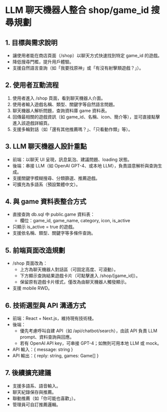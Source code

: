 # LLM 聊天機器人整合 shop/game_id 搜尋規劃

## 1. 目標與需求說明
- 讓使用者能在商店頁面（/shop）以聊天方式快速找到特定 game_id 的遊戲。
- 降低搜尋門檻，提升用戶體驗。
- 支援自然語言查詢（如「我要找原神」或「有沒有射擊類遊戲？」）。

## 2. 使用者互動流程
1. 使用者進入 /shop 頁面，看到聊天機器人介面。
2. 使用者輸入遊戲名稱、類型、關鍵字等自然語言問題。
3. 聊天機器人解析問題，查詢資料庫 game 資料表。
4. 回傳最相關的遊戲資訊（如 game_id、名稱、icon、簡介等），並可直接點擊進入該遊戲詳細頁。
5. 支援多輪對話（如「還有其他推薦嗎？」、「只看動作類」等）。

## 3. LLM 聊天機器人設計重點
- 前端：以聊天 UI 呈現，訊息氣泡、建議問題、loading 狀態。
- 後端：串接 LLM（如 OpenAI GPT-4、或本地 LLM），負責語意解析與查詢生成。
- 支援關鍵字模糊搜尋、分類篩選、推薦遊戲。
- 可擴充為多語系（預設繁體中文）。

## 4. 與 game 資料表整合方式
- 直接查詢 db.sql 中 public.game 資料表：
  - 欄位：game_id, game_name, category, icon, is_active
- 只顯示 is_active = true 的遊戲。
- 支援依名稱、類型、關鍵字等多條件查詢。

## 5. 前端頁面改造規劃
- /shop 頁面改為：
  - 上方為聊天機器人對話區（可固定高度、可滾動）。
  - 下方顯示查詢結果遊戲卡片（可點擊進入 /shop/[game_id]）。
  - 保留原有遊戲卡片樣式，僅改為由聊天機器人觸發顯示。
- 支援 mobile RWD。

## 6. 技術選型與 API 溝通方式
- 前端：React + Next.js，維持現有技術棧。
- 後端：
  - 優先考慮呼叫自建 API（如 /api/chatbot/search），由該 API 負責 LLM prompt、資料查詢與回應。
  - 若有 OpenAI API key，可串接 GPT-4；如無則可用本地 LLM 或 mock。
- API 輸入：{ message: string }
- API 輸出：{ reply: string, games: Game[] }

## 7. 後續擴充建議
- 支援多語系、語音輸入。
- 聊天紀錄保存與推薦。
- 聯動推薦（如「你可能也喜歡」）。
- 管理員可自訂推薦邏輯。 